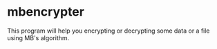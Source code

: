 # mbencrypter
This program will help you encrypting or decrypting some data or a file using MB's algorithm.
